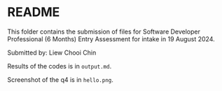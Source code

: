 # README

This folder contains the submission of files for
Software Developer Professional (6 Months) Entry Assessment
for intake in 19 August 2024.

Submitted by: Liew Chooi Chin

Results of the codes is in `output.md`.

Screenshot of the q4 is in `hello.png`.




